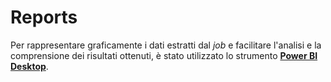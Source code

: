 # Reports

Per rappresentare graficamente i dati estratti dal *job* e facilitare l'analisi e la comprensione dei risultati ottenuti, è stato utilizzato lo strumento **[Power BI Desktop](https://apps.microsoft.com/detail/9NTXR16HNW1T?hl=it-it&gl=IT&ocid=pdpshare)**.

